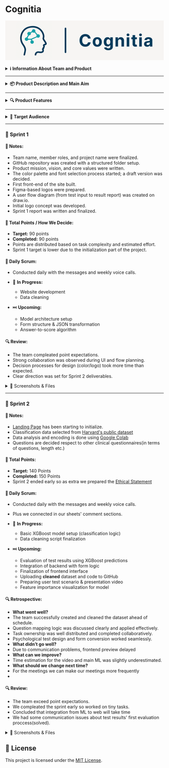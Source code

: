 # Cognitia
![Logo](images/logo.png)


<details>
  <summary><strong>ℹ️ Information About Team and Product</strong></summary>
  &nbsp;

&emsp;&emsp; *Cognitia* is an AI-powered decision support tool designed for mental health professionals. It helps clinicians interpret psychological test results efficiently and consistently. By transforming raw test scores into structured insights using machine learning, Cognitia supports early identification of mental health risks, provides AI-generated summaries, enhances diagnostic clarity and fasten the diagnose process. The platform prioritizes data privacy, and alignment with clinical workflows, making it a reliable companion in psychological evaluation.

  ### 👥 Team Members

  | Name              | Title           | Communication |
  |-------------------|------------------|---------|
  | Damla Demirok  | Scrum Master   |         |
  | Hamza Tulmaç | Developer     |         |


</details>

---

<details>
  <summary><strong>📦 Product Description and Main Aim</strong></summary>
  &nbsp;
  
&emsp;&emsp;This project aims to develop a web-based mental health decision support system that integrates standardized psychological tests with machine learning models. Through a two-stage AI pipeline, the system will first analyze user-submitted test scores, then transform them to more academic baseline. After that it will generate evidence-based probability distribution on mental illness types to support clinicians in their decision-making process. The project follows an agile development methodology over three sprints, focusing on model training, interface design, and clearity. Ultimately, the goal is to deliver a functional prototype tailored for psychiatrists and psychologists, offering a lightweight yet scientifically grounded evaluation tool.


</details>

---

<details>
  <summary><strong>🔍 Product Features</strong></summary>

  - Standardized Test Input
Clinicians will recieve extracted results from an algorithm. 

- Machine Learning-Based Evaluation
Those test responses are processed by a trained ML model to classify mental health risk levels with consistency and accuracy.

- AI-Generated Interpretation
An LLM or rule-based system provides brief, understandable, and clinically relevant summaries of the test outcome.

- Risk Level Visualization
Results are displayed with visual indicators (e.g., low / moderate / high risk), enabling quick comprehension.

- Data Privacy & Security
The system ensures that all patient inputs remain anonymous and are processed in accordance with ethical standards.

- Web-Based Interface
Doctors can access the system via a clean, user-friendly interface—no installation required.

- Modular & Extendable
The product is built to support new tests, models, and languages, allowing for future clinical use cases.

</details>

---

<details>
  <summary><strong>🎯 Target Audience</strong></summary>
 &nbsp;
  
- Psychiatrists
- Clinical psychologists
- General practitioners
- Mental health professionals working in clinical settings


</details>

---

### 🚀 Sprint 1

#### 📝 Notes:
- Team name, member roles, and project name were finalized.  
- GitHub repository was created with a structured folder setup.  
- Product mission, vision, and core values were written.  
- The color palette and font selection process started; a draft version was decided.
- First front-end of the site built.
- Figma-based logos were prepared.  
- A user flow diagram (from test input to result report) was created on draw.io.  
- Initial logo concept was developed.      
- Sprint 1 report was written and finalized.  

#### 🎯 Total Points / How We Decide:
- **Target:** 90 points  
- **Completed:** 90 points  
- Points are distributed based on task complexity and estimated effort.  
- Sprint 1 target is lower due to the initialization part of the project.

#### 🔄 Daily Scrum:
- Conducted daily with the messages and weekly voice calls. 

 
- 🚧 **In Progress:**
  - Website development  
  - Data cleaning  
- ⏭️ **Upcoming:**
  - Model architecture setup  
  - Form structure & JSON transformation  
  - Answer-to-score algorithm

#### 🔍 Review:
- The team compleated point expectations.  
- Strong collaboration was observed during UI and flow planning.  
- Decision processes for design (color/logo) took more time than expected.  
- Clear direction was set for Sprint 2 deliverables.

<details>
  <summary>📸 Screenshots & Files</summary>

- [Project Charter (PDF)](images/sprint1/YZA%20-%20Bootcamp_Project%20Charter.pdf)
- [User Flow (drawio)](images/sprint1/cognitia_flow.drawio.pdf)
- [Project Plan (PNG)](images/sprint1/sprint1_projectplan.png)

</details>

</details>

---

### 🚀 Sprint 2

#### 📝 Notes:
- [Landing Page](images/sprint2/websiteproto) has been starting to initialize.  
- Classification data selected from [Harvard's public dataset](https://dataverse.harvard.edu/file.xhtml?fileId=7440350&version=1.1)
- Data analysis and encoding is done using [Google Colab](https://colab.research.google.com/drive/1BTZX11qrY4josVxjID8QFkFvOXPcXtzf?usp=sharing)
- Questions are decided respect to other clinical questionnaires(in terms of questions, length etc.)


#### 🎯 Total Points:
- **Target:**  140 Points
- **Completed:**  150 Points
- Sprint 2 ended early so as extra we prepared the [Ethical Statement](https://docs.google.com/document/d/1Bh-4gYXUC1pPVznx-Ngl7EjBePhMJgEgUgTbrUgjbGw/edit?usp=sharing)

#### 🔄 Daily Scrum:
- Conducted daily with the messages and weekly voice calls.
- Plus we connected in our sheets' comment sections.

 
- 🚧 **In Progress:**
  - Basic XGBoost model setup (classification logic)
  - Data cleaning script finalization
- ⏭️ **Upcoming:**
  - Evaluation of test results using XGBoost predictions
  - Integration of backend with form logic
  - Finalization of frontend interface
  - Uploading **cleaned** dataset and code to GitHub
  - Preparing user test scenario & presentation video
  - Feature importance visualization for model

#### 🔍 Retrospective:
-  **What went well?**
  -  The team successfully created and cleaned the dataset ahead of schedule.
  -  Question mapping logic was discussed clearly and applied effectively.
  -  Task ownership was well distributed and completed collaboratively.
  -  Psychological test design and form conversion worked seamlessly.
-  **What didn’t go well?**
  -  Due to communication problems, frontend preview delayed
-  **What can we improve?**
  -  Time estimation for the video and main ML was slightly underestimated.
  -  **What should we change next time?**
  -  For the meetings we can make our meetings more frequently
  -  
#### 🔍 Review:
- The team exceed point expectations.  
- We compleated the sprint early so worked on tiny tasks.
- Concluded that integration from ML to web will take time  
- We had some communication issues about test results' first evaluation proccess(solved).
<details>
  <summary>📸 Screenshots & Files</summary>
  
- [Project Plan and Points](images/sprint2/sprint2_projectplan.png)

</details>

</details>

## 📎 License

This project is licensed under the [MIT License](LICENSE).

